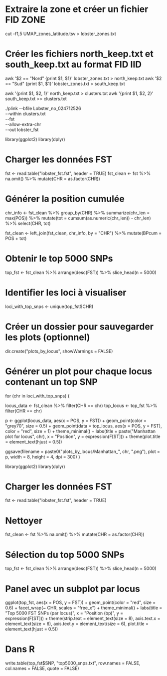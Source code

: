 # Extraire la zone et créer un fichier FID ZONE
cut -f1,5 UMAP_zones_latitude.tsv > lobster_zones.txt

# Créer les fichiers north_keep.txt et south_keep.txt au format FID IID
awk '$2 == "Nord" {print $1, $1}' lobster_zones.txt > north_keep.txt
awk '$2 == "Sud"  {print $1, $1}' lobster_zones.txt > south_keep.txt

awk '{print $1, $2, 1}' north_keep.txt > clusters.txt
awk '{print $1, $2, 2}' south_keep.txt >> clusters.txt

./plink --bfile Lobster_no_024712526 \
        --within clusters.txt \
        --fst \
        --allow-extra-chr \
        --out lobster_fst

library(ggplot2)
library(dplyr)

# Charger les données FST
fst <- read.table("lobster_fst.fst", header = TRUE)
fst_clean <- fst %>%
  na.omit() %>%
  mutate(CHR = as.factor(CHR))

# Générer la position cumulée
chr_info <- fst_clean %>%
  group_by(CHR) %>%
  summarize(chr_len = max(POS)) %>%
  mutate(tot = cumsum(as.numeric(chr_len)) - chr_len) %>%
  select(CHR, tot)

fst_clean <- left_join(fst_clean, chr_info, by = "CHR") %>%
  mutate(BPcum = POS + tot)

# Obtenir le top 5000 SNPs
top_fst <- fst_clean %>%
  arrange(desc(FST)) %>%
  slice_head(n = 5000)

# Identifier les loci à visualiser
loci_with_top_snps <- unique(top_fst$CHR)

# Créer un dossier pour sauvegarder les plots (optionnel)
dir.create("plots_by_locus", showWarnings = FALSE)

# Générer un plot pour chaque locus contenant un top SNP
for (chr in loci_with_top_snps) {
  
  locus_data <- fst_clean %>% filter(CHR == chr)
  top_locus <- top_fst %>% filter(CHR == chr)
  
  p <- ggplot(locus_data, aes(x = POS, y = FST)) +
    geom_point(color = "grey70", size = 0.5) +
    geom_point(data = top_locus, aes(x = POS, y = FST), color = "red", size = 1) +
    theme_minimal() +
    labs(title = paste("Manhattan plot for locus", chr),
         x = "Position",
         y = expression(F[ST])) +
    theme(plot.title = element_text(hjust = 0.5))
  
  ggsave(filename = paste0("plots_by_locus/Manhattan_", chr, ".png"),
         plot = p, width = 8, height = 4, dpi = 300)
}

library(ggplot2)
library(dplyr)

# Charger les données FST
fst <- read.table("lobster_fst.fst", header = TRUE)

# Nettoyer
fst_clean <- fst %>%
  na.omit() %>%
  mutate(CHR = as.factor(CHR))

# Sélection du top 5000 SNPs
top_fst <- fst_clean %>%
  arrange(desc(FST)) %>%
  slice_head(n = 5000)

# Panel avec un subplot par locus
ggplot(top_fst, aes(x = POS, y = FST)) +
  geom_point(color = "red", size = 0.6) +
  facet_wrap(~ CHR, scales = "free_x") +
  theme_minimal() +
  labs(title = "Top 5000 FST SNPs (par locus)",
       x = "Position (bp)",
       y = expression(F[ST])) +
  theme(strip.text = element_text(size = 8),
        axis.text.x = element_text(size = 6),
        axis.text.y = element_text(size = 6),
        plot.title = element_text(hjust = 0.5))

# Dans R
write.table(top_fst$SNP, "top5000_snps.txt", row.names = FALSE, col.names = FALSE, quote = FALSE)

